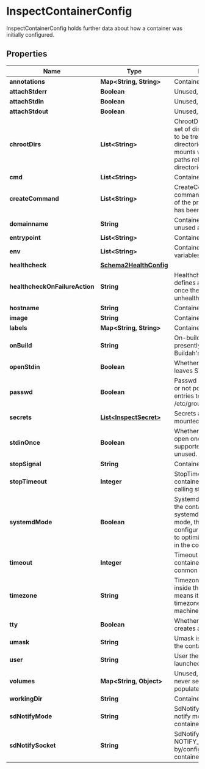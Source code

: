 

# InspectContainerConfig

InspectContainerConfig holds further data about how a container was initially configured.

## Properties

| Name | Type | Description | Notes |
|------------ | ------------- | ------------- | -------------|
|**annotations** | **Map&lt;String, String&gt;** | Container annotations |  [optional] |
|**attachStderr** | **Boolean** | Unused, at present |  [optional] |
|**attachStdin** | **Boolean** | Unused, at present |  [optional] |
|**attachStdout** | **Boolean** | Unused, at present |  [optional] |
|**chrootDirs** | **List&lt;String&gt;** | ChrootDirs is an additional set of directories that need to be treated as root directories. Standard bind mounts will be mounted into paths relative to these directories. |  [optional] |
|**cmd** | **List&lt;String&gt;** | Container command |  [optional] |
|**createCommand** | **List&lt;String&gt;** | CreateCommand is the full command plus arguments of the process the container has been created with. |  [optional] |
|**domainname** | **String** | Container domain name - unused at present |  [optional] |
|**entrypoint** | **List&lt;String&gt;** | Container entrypoint |  [optional] |
|**env** | **List&lt;String&gt;** | Container environment variables |  [optional] |
|**healthcheck** | [**Schema2HealthConfig**](Schema2HealthConfig.md) |  |  [optional] |
|**healthcheckOnFailureAction** | **String** | HealthcheckOnFailureAction defines an action to take once the container turns unhealthy. |  [optional] |
|**hostname** | **String** | Container hostname |  [optional] |
|**image** | **String** | Container image |  [optional] |
|**labels** | **Map&lt;String, String&gt;** | Container labels |  [optional] |
|**onBuild** | **String** | On-build arguments - presently unused. More of Buildah&#39;s domain. |  [optional] |
|**openStdin** | **Boolean** | Whether the container leaves STDIN open |  [optional] |
|**passwd** | **Boolean** | Passwd determines whether or not podman can add entries to /etc/passwd and /etc/group |  [optional] |
|**secrets** | [**List&lt;InspectSecret&gt;**](InspectSecret.md) | Secrets are the secrets mounted in the container |  [optional] |
|**stdinOnce** | **Boolean** | Whether STDIN is only left open once. Presently not supported by Podman, unused. |  [optional] |
|**stopSignal** | **String** | Container stop signal |  [optional] |
|**stopTimeout** | **Integer** | StopTimeout is time before container is stopped when calling stop |  [optional] |
|**systemdMode** | **Boolean** | SystemdMode is whether the container is running in systemd mode. In systemd mode, the container configuration is customized to optimize running systemd in the container. |  [optional] |
|**timeout** | **Integer** | Timeout is time before container is killed by conmon |  [optional] |
|**timezone** | **String** | Timezone is the timezone inside the container. Local means it has the same timezone as the host machine |  [optional] |
|**tty** | **Boolean** | Whether the container creates a TTY |  [optional] |
|**umask** | **String** | Umask is the umask inside the container. |  [optional] |
|**user** | **String** | User the container was launched with |  [optional] |
|**volumes** | **Map&lt;String, Object&gt;** | Unused, at present. I&#39;ve never seen this field populated. |  [optional] |
|**workingDir** | **String** | Container working directory |  [optional] |
|**sdNotifyMode** | **String** | SdNotifyMode is the sd-notify mode of the container. |  [optional] |
|**sdNotifySocket** | **String** | SdNotifySocket is the NOTIFY_SOCKET in use by/configured for the container. |  [optional] |



